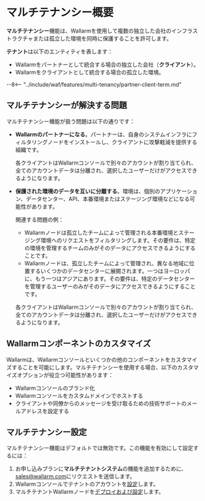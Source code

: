 # マルチテナンシー概要

**マルチテナンシー**機能は、Wallarmを使用して複数の独立した会社のインフラストラクチャまたは孤立した環境を同時に保護することを許可します。

**テナント**は以下のエンティティを表します：

* Wallarmをパートナーとして統合する場合の独立した会社（**クライアント**）。
* Wallarmをクライアントとして統合する場合の孤立した環境。

--8<-- "../include/waf/features/multi-tenancy/partner-client-term.md"

## マルチテナンシーが解決する問題

マルチテナンシー機能が扱う問題は以下の通りです：

* **Wallarmのパートナーになる**。パートナーは、自身のシステムインフラにフィルタリングノードをインストールし、クライアントに攻撃軽減を提供する組織です。

    各クライアントはWallarmコンソールで別々のアカウントが割り当てられ、全てのアカウントデータは分離され、選択したユーザーだけがアクセスできるようになります。
* **保護された環境のデータを互いに分離する**。環境は、個別のアプリケーション、データセンター、API、本番環境またはステージング環境などになる可能性があります。

    関連する問題の例：

    * Wallarmノードは孤立したチームによって管理される本番環境とステージング環境へのリクエストをフィルタリングします。その要件は、特定の環境を管理するチームのみがそのデータにアクセスできるようにすることです。
    * Wallarmノードは、孤立したチームによって管理され、異なる地域に位置するいくつかのデータセンターに展開されます。一つはヨーロッパに、もう一つはアジアにあります。その要件は、特定のデータセンターを管理するユーザーのみがそのデータにアクセスできるようにすることです。

    各クライアントはWallarmコンソールで別々のアカウントが割り当てられ、全てのアカウントデータは分離され、選択したユーザーだけがアクセスできるようになります。

## Wallarmコンポーネントのカスタマイズ

Wallarmは、Wallarmコンソールといくつかの他のコンポーネントをカスタマイズすることを可能にします。マルチテナンシーを使用する場合、以下のカスタマイズオプションが役立つ可能性があります：

* Wallarmコンソールのブランド化
* Wallarmコンソールをカスタムドメインでホストする
* クライアントや同僚からのメッセージを受け取るための技術サポートのメールアドレスを設定する

## マルチテナンシー設定

マルチテナンシー機能はデフォルトでは無効です。この機能を有効にして設定するには：

1. お申し込みプランに**マルチテナントシステム**の機能を追加するために、[sales@wallarm.com](mailto:sales@wallarm.com)にリクエストを送信します。
2. Wallarmコンソールでテナントのアカウントを[設定](configure-accounts.md)します。
3. マルチテナントWallarmノードを[デプロイおよび設定](deploy-multi-tenant-node.md)します。